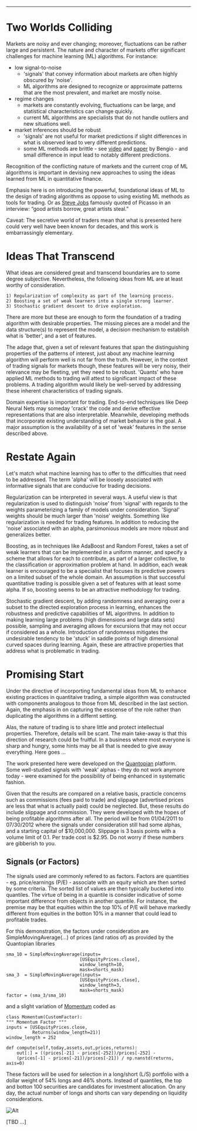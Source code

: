 <!--
.. title: Application of Machine Learning in Quantitative Finance
.. slug: application-of-machine-learning-in-quantitative-finance
.. date: 2019-06-12 19:18:53 UTC
.. tags: 
.. category: 
.. link: 
.. description: 
.. type: text
.. has_math: True
-->

---
# Two Worlds Colliding

Markets are noisy and ever changing; moreover, fluctuations can be rather large and persistent. The nature and character of markets offer significant challenges for machine learning (ML) algorithms. For instance:

* low signal-to-noise
    * 'signals' that convey information about markets are often highly obscured by 'noise'.
    * ML algorithms are designed to recognize or approximate patterns that are the most prevalent, and market are mostly noise.
* regime changes
    * markets are constantly evolving, fluctuations can be large, and statistical characteristics can change quickly.
    * current ML algorithms are specialists that do not handle outliers and new situations well.
* market inferences should be robust
    * 'signals' are not useful for market predictions if slight differences in what is observed lead to very different predictions.
    * some ML methods are brittle - see [video](https://www.youtube.com/watch?v=Yr1mOzC93xs) and [paper](https://arxiv.org/abs/1711.11561) by Bengio - and small difference in input lead to notably different predictions.
  
Recognition of the conflicting nature of markets and the current crop of ML algorithms is important in devising new approaches to using the ideas learned from ML in quantitative finance.

Emphasis here is on introducing the powerful, foundational ideas of ML to the design of trading algorithms as oppose to using existing ML methods as tools for trading. Or as [Steve Jobs](https://www.youtube.com/watch?v=CW0DUg63lqU) famously quoted of Picasso in an interview: “good artists borrow, great artists steal.”

Caveat: The secretive world of traders mean that what is presented here could very well have been known for decades, and this work is embarrassingly elementary. 

# Ideas That Transcend
What ideas are considered great and transcend boundaries are to some degree subjective. Nevertheless, the following ideas from ML are at least worthy of consideration.

    1) Regularization of complexity as part of the learning process.
    2) Boosting a set of weak learners into a single strong learner.
    3) Stochastic gradient descent to drive exploration.

There are more but these are enough to form the foundation of a trading algorithm with desirable properties. The missing pieces are a model and the data structure(s) to represent the model, a decision mechanism to establish what is 'better', and a set of features.

The adage that, given a set of relevant features that span the distinguishing properties of the patterns of interest, just about any machine learning algorithm will perform well is not far from the truth. However, in the context of trading signals for markets though, these features will be very noisy, their relevance may be fleeting, yet they need to be robust. 'Quants' who have applied ML methods to trading will attest to significant impact of these problems. A trading algorithm would likely be well-served by addressing these inherent characteristics of trading signals.

Domain expertise is important for trading. End-to-end techniques like Deep Neural Nets may someday 'crack' the code and derive effective representations that are also interpretable. Meanwhile, developing methods that incorporate existing understanding of market behavior is the goal. A major assumption is the availability of a set of 'weak' features in the sense described above.

# Restate Again

Let's match what machine learning has to offer to the difficulties that need to be addressed. The term 'alpha' will be loosely associated with informative signals that are conducive for trading decisions.

Regularization can be interpreted in several ways. A useful view is that regularization is used to distinguish 'noise' from 'signal' with regards to the weights parameterizing a family of models under consideration. 'Signal' weights should be much larger than 'noise' weights. Something like regularization is needed for trading features. In addition to reducing the 'noise' associated with an alpha, parsimonious models are more robust and generalizes better.

Boosting, as in techniques like AdaBoost and Random Forest, takes a set of weak learners that can be implemented in a uniform manner, and specify a scheme that allows for each to contribute, as part of a larger collective, to the classification or approximation problem at hand. In addition, each weak learner is encouraged to be a specialist that focuses its predictive powers on a limited subset of the whole domain. An assumption is that successful quantitative trading is possible given a set of features with at least some alpha. If so, boosting seems to be an attractive methodology for trading.

Stochastic gradient descent, by adding randomness and averaging over a subset to the directed exploration process in learning, enhances the robustness and predictive capabilities of ML algorithms. In addition to making learning large problems (high dimensions and large data sets) possible, sampling and averaging allows for excursions that may not occur if considered as a whole. Introduction of randomness mitigates the undesirable tendency to be 'stuck' in saddle points of high dimensional curved spaces during learning. Again, these are attractive properties that address what is problematic in trading.

# Promising Start

Under the directive of incorporting fundamental ideas from ML to enhance existing practices in quantitaive trading, a simple algorithm was constructed with components analogous to those from ML described in the last section. Again, the emphasis in on capturing the esscense of the role rather than duplicating the algorithms in a differnt setting.

Alas, the nature of trading is to share little and protect intellectual properties. Therefore, details will be scant. The main take-away is that this direction of research could be fruitful. In a business where most everyone is sharp and hungry, some hints may be all that is needed to give away everything. Here goes ...

The work presented here were developed on the [Quantopian](https://www.quantopian.com/) platform. Some well-studied signals with 'weak' alphas - they do not work anymore today - were examined for the possibility of being enhanced in systematic fashion.

Given that the results are compared on a relative basis, practicle concerns such as commissions (fees paid to trade) and slippage (advertised prices are less that what is actually paid) could be neglected. But, these results do include slippage and commission. They were developed with the hopes of being profitable algorithms after all. The period will be from 01/04/2011 to 07/30/2012 where the signals under consideration still had some alphas, and a starting capital of $10,000,000. Slippage is 3 basis points with a volume limit of 0.1. Per trade cost is $2.95. Do not worry if these numbers are gibberish to you.

## Signals (or Factors)

The signals used are commonly refered to as factors. Factors are quantities - eg. price/earnings (P/E) - associate with an equity which are then sorted by some criteria. The sorted list of values are then typically bucketed into quantiles. The virtue of being in a quantile is consider indicative of some important difference from objects in another quantile. For instance, the premise may be that equities within the top 10% of P/E will behave markedly different from equities in the botton 10% in a manner that could lead to profitable trades.

For this demonstration, the factors under consideration are SimpleMovingAverage(...) of prices (and ratios of) as provided by the Quantopian libraries 
```
sma_10 = SimpleMovingAverage(inputs=
                            [USEquityPrices.close],
                            window_length=10,
                            mask=shorts_mask)
sma_3  = SimpleMovingAverage(inputs=
                            [USEquityPrices.close],
                            window_length=3,
                            mask=shorts_mask)
factor = (sma_3/sma_10)
```

and a slight variation of [Momentum](https://www.quantopian.com/posts/factor-analysis-momentum-rank) coded as 
```
class Momentum(CustomFactor):
""" Momentum Factor """
inputs = [USEquityPrices.close,
          Returns(window_length=21)]
window_length = 252

def compute(self,today,assets,out,prices,returns):
    out[:] = ((prices[-21] - prices[-252])/prices[-252] -
    (prices[-1] - prices[-21])/prices[-21]) / np.nanstd(returns, axis=0)
```

These factors will be used for selection in a long/short (L/S) portfolio with a dollar weight of 54% longs and 46% shorts. Instead of quantiles, the top and botton 100 securities are candidates for investment allocation. On any day, the actual number of longs and shorts can vary depending on liquidity considerations.

![Alt](/images/quant/test.jpg "Title")

[TBD ...]

